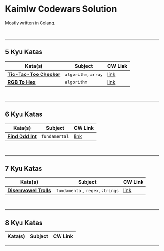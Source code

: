 # Kaimlw Codewars Solution
Mostly written in Golang.

<br>

---
## 5 Kyu Katas

| Kata(s) | Subject | CW Link |
|--|--|--|
| [**Tic-Tac-Toe Checker**](<5 kyu/ticTacToeChecker>)| `algorithm`, `array` | [link](https://www.codewars.com/kata/525caa5c1bf619d28c000335/) |
| [**RGB To Hex**](<5 kyu/rgbToHex>)| `algorithm` | [link](https://www.codewars.com/kata/513e08acc600c94f01000001/) |

<br>

---
## 6 Kyu Katas

| Kata(s) | Subject | CW Link |
|--|--|--|
| [**Find Odd Int**](<6 kyu/findOddInt>)| `fundamental` | [link](https://www.codewars.com/kata/54da5a58ea159efa38000836) |

<br>

---
## 7 Kyu Katas

| Kata(s) | Subject | CW Link |
|--|--|--|
| [**Disemvowel Trolls**](<7 kyu/disemvowelTrolls>)| `fundamental`, `regex`, `strings` | [link](https://www.codewars.com/kata/52fba66badcd10859f00097e) |

<br>

---
## 8 Kyu Katas

| Kata(s) | Subject | CW Link |
|--|--|--|


---